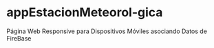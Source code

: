 # appEstacionMeteorol-gica
Página Web Responsive para Dispositivos Móviles asociando Datos de FireBase
